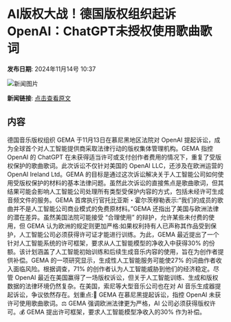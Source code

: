 # AI版权大战！德国版权组织起诉OpenAI：ChatGPT未授权使用歌曲歌词

**发布日期**: 2024年11月14号 10:37

![新闻图片](https://pic.chinaz.com/picmap/202005261144375677_13.jpg)

**新闻链接**: [点击查看原文](https://www.aibase.com/zh/news/13227)

## 内容

德国音乐版权组织 GEMA 于11月13日在慕尼黑地区法院对 OpenAI 提起诉讼，成为全球首个对人工智能提供商采取法律行动的版权集体管理机构。GEMA 指控 OpenAI 的 ChatGPT 在未获得适当许可或支付创作者费用的情况下，重复了受版权保护的歌曲歌词。此次诉讼不仅针对美国的 OpenAI LLC，还涉及在欧洲运营的 OpenAI Ireland Ltd。GEMA 的目标是通过这次诉讼解决关于人工智能公司如何使用受版权保护的材料的基本法律问题。虽然此次诉讼的直接焦点是歌曲歌词，但其结果可能会影响人工智能公司处理所有类型受保护内容的方式，包括未经许可生成音频文件的服务。GEMA 首席执行官托比亚斯・霍尔茨穆勒表示:“我们的成员的歌曲并不是人工智能公司商业模式的免费原材料。”GEMA 还指出了美国与欧洲法律的潜在差异。虽然美国法院可能接受 “合理使用” 的辩护，允许某些未付费的使用，但 GEMA 认为欧洲的规定则更加严格:如果权利持有人已声称其作品受到保护，人工智能公司必须获得许可证才能进行训练。为此，GEMA 最近提出了一个针对人工智能系统的许可框架，要求从人工智能模型的净收入中获得30% 的份额。该计划涵盖了人工智能初始训练和后续生成音乐内容的使用，旨在为创作者提供补偿。GEMA 的一项研究显示，生成性人工智能服务可能使27% 的词曲作者收入面临风险。根据调查，71% 的创作者认为人工智能威胁到他们的经济稳定。尽管 OpenAI 最近在美国赢得了一场版权诉讼，但关于人工智能训练、生成和版权数据的法律环境仍然复杂。在美国，索尼等大型音乐公司也在对 AI 音乐生成器提起诉讼，争议依然存在。划重点:📄 GEMA 在慕尼黑提起诉讼，指控 OpenAI 未获许可使用歌曲歌词。⚖️ GEMA 强调欧洲法律更为严格，AI 公司必须获得版权许可。💰 GEMA 提出许可框架，要求人工智能模型净收入的30% 作为补偿。
